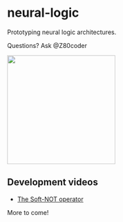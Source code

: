 # neural-logic

Prototyping neural logic architectures.

Questions? Ask @Z80coder

<p align="left">
<img width="250" src="https://user-images.githubusercontent.com/55286208/180860177-7a39685d-7f88-442d-a079-5a96d49955a3.gif">
</p>

## Development videos

- [The Soft-NOT operator](https://drive.google.com/file/d/1C9egUO9SWSXba7VEqqUPfECYXeLFf5g0/view?usp=sharing)

More to come!


